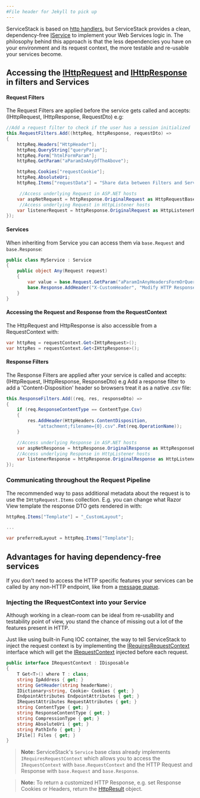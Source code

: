 ```yaml
---
#File header for Jekyll to pick up 
---
```

ServiceStack is based on [http handlers](http://msdn.microsoft.com/en-us/library/system.web.ihttphandler.aspx), but ServiceStack provides a clean, dependency-free [IService<T>](https://github.com/ServiceStack/ServiceStack/blob/master/src/ServiceStack.Interfaces/ServiceHost/IService.cs) to implement your Web Services logic in. The philosophy behind this approach is that the less dependencies you have on your environment and its request context, the more testable and re-usable your services become. 

## Accessing the [IHttpRequest](https://github.com/ServiceStack/ServiceStack/blob/master/src/ServiceStack.Interfaces/ServiceHost/IHttpRequest.cs) and [IHttpResponse](https://github.com/ServiceStack/ServiceStack/blob/master/src/ServiceStack.Interfaces/ServiceHost/IHttpResponse.cs) in filters and Services

#### Request Filters
The Request Filters are applied before the service gets called and accepts: (IHttpRequest, IHttpResponse, RequestDto) e.g:

```csharp
//Add a request filter to check if the user has a session initialized
this.RequestFilters.Add((httpReq, httpResponse, requestDto) =>
{
    httpReq.Headers["HttpHeader"];
    httpReq.QueryString["queryParam"];
    httpReq.Form["htmlFormParam"];
    httpReq.GetParam("aParamInAnyOfTheAbove");

    httpReq.Cookies["requestCookie"];
    httpReq.AbsoluteUri;
    httpReq.Items["requestData"] = "Share data between Filters and Services";

     //Access underlying Request in ASP.NET hosts
    var aspNetRequest = httpResponse.OriginalRequest as HttpRequestBase;
     //Access underlying Request in HttpListener hosts
    var listenerRequest = httpResponse.OriginalRequest as HttpListenerRequest;
});
```

#### Services
When inheriting from Service you can access them via `base.Request` and `base.Response`:

```csharp
public class MyService : Service
{
    public object Any(Request request)
    {
        var value = base.Request.GetParam("aParamInAnyHeadersFormOrQueryString");
        base.Response.AddHeader("X-CustomHeader", "Modify HTTP Response in Service");
    }
}
```

#### Accessing the Request and Response from the RequestContext

The HttpRequest and HttpResponse is also accessible from a RequestContext with:

```csharp
var httpReq = requestContext.Get<IHttpRequest>();
var httpRes = requestContext.Get<IHttpResponse>();
```

#### Response Filters

The Response Filters are applied after your service is called and accepts: (IHttpRequest, IHttpResponse, ResponseDto) e.g Add a response filter to add a 'Content-Disposition' header so browsers treat it as a native .csv file:

```csharp
this.ResponseFilters.Add((req, res, responseDto) => 
{
    if (req.ResponseContentType == ContentType.Csv)
    {
        res.AddHeader(HttpHeaders.ContentDisposition,
            "attachment;filename={0}.csv".Fmt(req.OperationName));
    }

    //Access underlying Response in ASP.NET hosts
    var aspNetResponse = httpResponse.OriginalResponse as HttpResponseBase;
    //Access underlying Response in HttpListener hosts
    var listenerResponse = httpResponse.OriginalResponse as HttpListenerResponse;
});
```

### Communicating throughout the Request Pipeline

The recommended way to pass additional metadata about the request is to use the `IHttpRequest.Items` collection. E.g. you can change what Razor View template the response DTO gets rendered in with: 

```csharp
httpReq.Items["Template"] = "_CustomLayout";

...

var preferredLayout = httpReq.Items["Template"];
```

## Advantages for having dependency-free services

If you don't need to access the HTTP specific features your services can be called by any non-HTTP endpoint,  like from a [message queue](https://github.com/ServiceStack/ServiceStack/wiki/Messaging-and-Redis).

### Injecting the IRequestContext into your Service

Although working in a clean-room can be ideal from re-usability and testability point of view, you stand the chance of missing out a lot of the features present in HTTP.

Just like using built-in Funq IOC container, the way to tell ServiceStack to inject the request context is by implementing the [IRequiresRequestContext](https://github.com/ServiceStack/ServiceStack/blob/master/src/ServiceStack.Interfaces/ServiceHost/IRequiresRequestContext.cs) interface which will get the [IRequestContext](https://github.com/ServiceStack/ServiceStack/blob/master/src/ServiceStack.Interfaces/ServiceHost/IRequestContext.cs) injected before each request.

```csharp
public interface IRequestContext : IDisposable
{
    T Get<T>() where T : class;
    string IpAddress { get; }
    string GetHeader(string headerName);
    IDictionary<string, Cookie> Cookies { get; }
    EndpointAttributes EndpointAttributes { get; }
    IRequestAttributes RequestAttributes { get; }
    string ContentType { get; }
    string ResponseContentType { get; }
    string CompressionType { get; }
    string AbsoluteUri { get; }
    string PathInfo { get; }
    IFile[] Files { get; }
}
```

> **Note:** ServiceStack's `Service` base class already implements `IRequiresRequestContext` which allows you to access the `IRequestContext` with `base.RequestContext` and the HTTP Request and Response with `base.Request` and `base.Response`.

> **Note:** To return a customized HTTP Response, e.g. set Response Cookies or Headers, return the [HttpResult](https://github.com/ServiceStack/ServiceStack/blob/master/src/ServiceStack.Common/Web/HttpResult.cs) object.